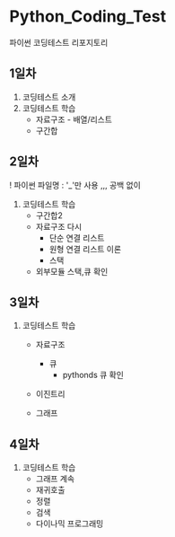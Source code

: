 # Python_Coding_Test
파이썬 코딩테스트 리포지토리

## 1일차
1. 코딩테스트 소개
2. 코딩테스트 학습
    - 자료구조 - 배열/리스트
    - 구간합
    
## 2일차
! 파이썬 파일명 : '_'만 사용 ,,, 공백 없이
1. 코딩테스트 학습
    - 구간합2
    - 자료구조 다시
        - 단순 연결 리스트
        - 원형 연결 리스트 이론
        - 스택 
    - 외부모듈 스택,큐 확인

## 3일차
1. 코딩테스트 학습
    - 자료구조
        - 큐
            - pythonds 큐 확인
    - 이진트리
        
    - 그래프        
## 4일차
1. 코딩테스트 학습
    - 그래프 계속
    - 재귀호출
    - 정렬
    - 검색
    - 다이나믹 프로그래밍